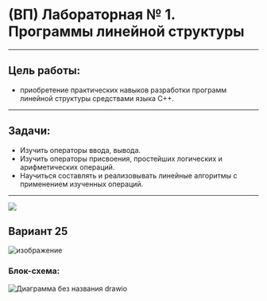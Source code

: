 # (ВП) Лабораторная № 1. Программы линейной структуры
-----------

## Цель работы: 
* приобретение практических навыков разработки
программ линейной структуры средствами языка С++.
-----------
## Задачи:
* Изучить операторы ввода, вывода.
* Изучить операторы присвоения, простейших логических и
арифметических операций.
* Научиться составлять и реализовывать линейные алгоритмы
с применением изученных операций.
-----------
<img src="https://i.giphy.com/media/v1.Y2lkPTc5MGI3NjExcmFvNWkwam9lNmxubDJvNnM1NnU0bnJzczNrc2U4Z3NlemlzNnV5YiZlcD12MV9pbnRlcm5hbF9naWZfYnlfaWQmY3Q9Zw/rhZr8u3cvxe0ksf1ej/giphy.gif"></img>
## Вариант 25 
![изображение](https://github.com/user-attachments/assets/5e994f2a-b5ef-4436-9810-dbfea04bc7ed)
### Блок-схема:
![Диаграмма без названия drawio](https://github.com/user-attachments/assets/4ee8bbc3-4c25-473f-90b5-996ef185ddcf)

